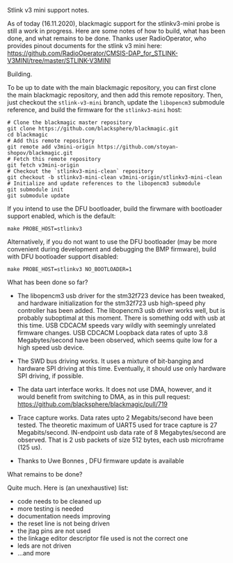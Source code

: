 Stlink v3 mini support notes.

As of today (16.11.2020), blackmagic support for the stlinkv3-mini probe is
still a work in progress. Here are some notes of how to build, what has been
done, and what remains to be done. Thanks user RadioOperator, who provides
pinout documents for the stlink v3 mini here:
https://github.com/RadioOperator/CMSIS-DAP_for_STLINK-V3MINI/tree/master/STLINK-V3MINI

Building.

To be up to date with the main blackmagic repository, you can first clone
the main blackmagic repository, and then add this remote repository.
Then, just checkout the `stlink-v3-mini` branch, update the `libopencm3`
submodule reference, and build the firmware for the `stlinkv3-mini` host:
```
# Clone the blackmagic master repository
git clone https://github.com/blacksphere/blackmagic.git
cd blackmagic
# Add this remote repository
git remote add v3mini-origin https://github.com/stoyan-shopov/blackmagic.git
# Fetch this remote repository
git fetch v3mini-origin
# Checkout the `stlinkv3-mini-clean` repository
git checkout -b stlinkv3-mini-clean v3mini-origin/stlinkv3-mini-clean
# Initialize and update references to the libopencm3 submodule
git submodule init
git submodule update
```

If you intend to use the DFU bootloader, build the firwmare with bootloader
support enabled, which is the default:
```
make PROBE_HOST=stlinkv3
```
Alternatively, if you do not want to use the DFU bootloader (may be
more convenient during development and debugging the BMP firmware), build
with DFU bootloader support disabled:
```
make PROBE_HOST=stlinkv3 NO_BOOTLOADER=1
```

What has been done so far?

- The libopencm3 usb driver for the stm32f723 device has been tweaked, and
hardware initialization for the stm32f723 usb high-speed phy controller has
been added. The libopencm3 usb driver works well, but is probably suboptimal
at this moment. There is something odd with usb at this time.
USB CDCACM speeds vary wildly with seemingly unrelated firmware changes.
USB CDCACM Loopback data rates of upto 3.8 Megabytes/second
have been observed, which seems quite low for a high speed usb device.

- The SWD bus driving works. It uses a mixture of bit-banging and hardware SPI
driving at this time. Eventually, it should use only hardware SPI driving, if
possible.

- The data uart interface works. It does not use DMA, however, and it would
benefit from switching to DMA, as in this pull request:
https://github.com/blacksphere/blackmagic/pull/719

- Trace capture works. Data rates upto 2 Megabits/second have been tested. The
theoretic maximum of UART5 used for trace capture is 27 Megabits/second.
IN-endpoint usb data rate of 8 Megabytes/second are observed. That is 2 usb
packets of size 512 bytes, each usb microframe (125 us).

- Thanks to Uwe Bonnes <insert-contact-here>, DFU firmware update is available

What remains to be done?

Quite much. Here is (an unexhaustive) list:
- code needs to be cleaned up
- more testing is needed
- documentation needs improving
- the reset line is not being driven
- the jtag pins are not used
- the linkage editor descriptor file used is not the correct one
- leds are not driven
- ...and more

